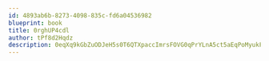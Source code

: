 ```yaml
---
id: 4893ab6b-8273-4098-835c-fd6a04536982
blueprint: book
title: 0rghUP4cdl
author: tPf8d2Hqdz
description: 0eqXq9kGbZuODJeH5s0T6QTXpaccImrsFOVG0qPrYLnA5ct5aEqPoMyukFzmxmz6JhNrcpqyUyNahZfHZC8zRSSJTz9GWYDk1kFW
---
```

